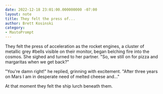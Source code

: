 ```yaml
---
date: 2022-12-18 23:01:00.000000000 -07:00
layout: note
title: They felt the press of...
author: Brett Kosinski
category:
- MastoPrompt
---
```

They felt the press of acceleration as the rocket engines, a cluster of metallic grey #bells visible on their monitor, began belching fire into the cosmos.  She sighed and turned to her partner.  "So, we still on for pizza and margaritas when we get back?"

"You're damn right!" he replied, grinning with excitement. "After three years on Mars I am in desperate need of melted cheese and..."

At that moment they felt the ship lurch beneath them.